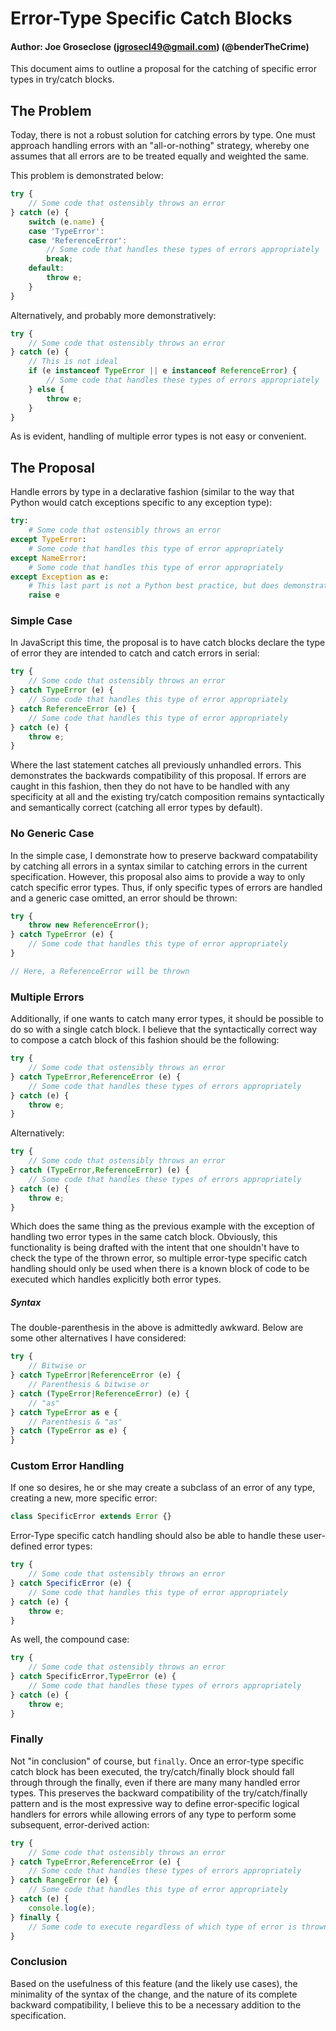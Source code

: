 # Error-Type Specific Catch Blocks
#### Author: Joe Groseclose (jgrosecl49@gmail.com) (@benderTheCrime)
This document aims to outline a proposal for the catching of specific error types in try/catch blocks.

## The Problem
Today, there is not a robust solution for catching errors by type. One must approach handling errors with an "all-or-nothing" strategy, whereby one assumes that all errors are to be treated equally and weighted the same.

This problem is demonstrated below:
```javascript
try {
    // Some code that ostensibly throws an error
} catch (e) {
    switch (e.name) {
    case 'TypeError':
    case 'ReferenceError':
        // Some code that handles these types of errors appropriately
        break;
    default:
        throw e;
    }
}
```

Alternatively, and probably more demonstratively:
```javascript
try {
    // Some code that ostensibly throws an error
} catch (e) {
    // This is not ideal
    if (e instanceof TypeError || e instanceof ReferenceError) {
        // Some code that handles these types of errors appropriately
    } else {
        throw e;
    }
}
```

As is evident, handling of multiple error types is not easy or convenient.

## The Proposal
Handle errors by type in a declarative fashion (similar to the way that Python would catch exceptions specific to any exception type):
```python
try:
    # Some code that ostensibly throws an error
except TypeError:
    # Some code that handles this type of error appropriately
except NameError:
    # Some code that handles this type of error appropriately
except Exception as e:
    # This last part is not a Python best practice, but does demonstrate the use case
    raise e
```

### Simple Case
In JavaScript this time, the proposal is to have catch blocks declare the type of error they are intended to catch and catch errors in serial:
```javascript
try {
    // Some code that ostensibly throws an error
} catch TypeError (e) {
    // Some code that handles this type of error appropriately
} catch ReferenceError (e) {
    // Some code that handles this type of error appropriately
} catch (e) {
    throw e;
}
```

Where the last statement catches all previously unhandled errors. This demonstrates the backwards compatibility of this proposal. If errors are caught in this fashion, then they do not have to be handled with any specificity at all and the existing try/catch composition remains syntactically and semantically correct (catching all error types by default).

### No Generic Case
In the simple case, I demonstrate how to preserve backward compatability by catching all errors in a syntax similar to catching errors in the current specification. However, this proposal also aims to provide a way to only catch specific error types. Thus, if only specific types of errors are handled and a generic case omitted, an error should be thrown:
```javascript
try {
    throw new ReferenceError();
} catch TypeError (e) {
    // Some code that handles this type of error appropriately
}

// Here, a ReferenceError will be thrown
```

### Multiple Errors
Additionally, if one wants to catch many error types, it should be possible to do so with a single catch block. I believe that the syntactically correct way to compose a catch block of this fashion should be the following:

```javascript
try {
    // Some code that ostensibly throws an error
} catch TypeError,ReferenceError (e) {
    // Some code that handles these types of errors appropriately
} catch (e) {
    throw e;
}
```

Alternatively:
```javascript
try {
    // Some code that ostensibly throws an error
} catch (TypeError,ReferenceError) (e) {
    // Some code that handles these types of errors appropriately
} catch (e) {
    throw e;
}
```

Which does the same thing as the previous example with the exception of handling two error types in the same catch block. Obviously, this functionality is being drafted with the intent that one shouldn't have to check the type of the thrown error, so multiple error-type specific catch handling should only be used when there is a known block of code to be executed which handles explicitly both error types.


##### Syntax
The double-parenthesis in the above is admittedly awkward. Below are some other alternatives I have considered:

```javascript
try {
    // Bitwise or
} catch TypeError|ReferenceError (e) {
    // Parenthesis & bitwise or
} catch (TypeError|ReferenceError) (e) {
    // "as"
} catch TypeError as e {
    // Parenthesis & "as"
} catch (TypeError as e) {
}
```

### Custom Error Handling
If one so desires, he or she may create a subclass of an error of any type, creating a new, more specific error:
```javascript
class SpecificError extends Error {}
```

Error-Type specific catch handling should also be able to handle these user-defined error types:
```javascript
try {
    // Some code that ostensibly throws an error
} catch SpecificError (e) {
    // Some code that handles this type of error appropriately
} catch (e) {
    throw e;
}
```

As well, the compound case:
```javascript
try {
    // Some code that ostensibly throws an error
} catch SpecificError,TypeError (e) {
    // Some code that handles these types of errors appropriately
} catch (e) {
    throw e;
}
```

### Finally
Not "in conclusion" of course, but `finally`. Once an error-type specific catch block has been executed, the try/catch/finally block should fall through through the finally, even if there are many many handled error types. This preserves the backward compatibility of the try/catch/finally pattern and is the most expressive way to define error-specific logical handlers for errors while allowing errors of any type to perform some subsequent, error-derived action:
```javascript
try {
    // Some code that ostensibly throws an error
} catch TypeError,ReferenceError (e) {
    // Some code that handles these types of errors appropriately
} catch RangeError (e) {
    // Some code that handles this type of error appropriately
} catch (e) {
    console.log(e);
} finally {
    // Some code to execute regardless of which type of error is thrown
}
```


### Conclusion
Based on the usefulness of this feature (and the likely use cases), the minimality of the syntax of the change, and the nature of its complete backward compatibility, I believe this to be a necessary addition to the specification.  